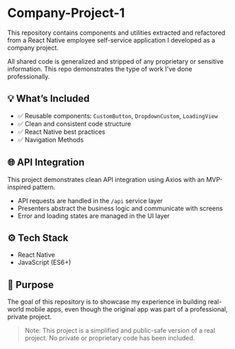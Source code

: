 # Company-Project-1

This repository contains components and utilities extracted and refactored from a React Native employee self-service application I developed as a company project.

All shared code is generalized and stripped of any proprietary or sensitive information. This repo demonstrates the type of work I've done professionally.

## 💡 What’s Included

- ✅ Reusable components: `CustomButton`, `DropdownCustom`, `LoadingView`
- ✅ Clean and consistent code structure
- ✅ React Native best practices
- ✅ Navigation Methods

## 🌐 API Integration

This project demonstrates clean API integration using Axios with an MVP-inspired pattern.

- API requests are handled in the `/api` service layer
- Presenters abstract the business logic and communicate with screens
- Error and loading states are managed in the UI layer
  
## ⚙️ Tech Stack

- React Native
- JavaScript (ES6+)

## 🧩 Purpose

The goal of this repository is to showcase my experience in building real-world mobile apps, even though the original app was part of a professional, private project.

> Note: This project is a simplified and public-safe version of a real project. No private or proprietary code has been included.
